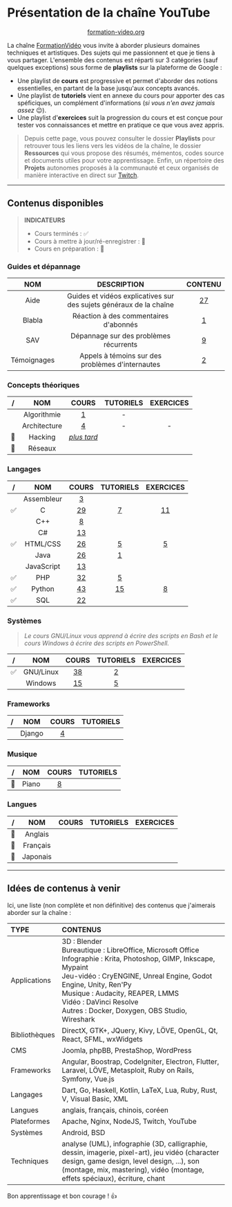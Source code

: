 # Présentation de la chaîne YouTube

<p align="center">
	<img src="https://nsa40.casimages.com/img/2019/10/10/191010123344352794.png" alt=""><br>
	<a href="https://formation-video.org">formation-video.org</a>
</p>

La chaîne [FormationVidéo](https://www.youtube.com/formationvideo8) vous invite à aborder plusieurs domaines techniques et artistiques. Des sujets qui me passionnent et que je tiens à vous partager. L'ensemble des contenus est réparti sur 3 catégories (sauf quelques exceptions) sous forme de **playlists** sur la plateforme de Google :

+ Une playlist de **cours** est progressive et permet d'aborder des notions essentielles, en partant de la base jusqu'aux concepts avancés.
+ Une playlist de **tutoriels** vient en annexe du cours pour apporter des cas spéficiques, un complément d'informations (_si vous n'en avez jamais assez_ 😉).
+ Une playlist d'**exercices** suit la progression du cours et est conçue pour tester vos connaissances et mettre en pratique ce que vous avez appris.

> Depuis cette page, vous pouvez consulter le dossier **Playlists** pour retrouver tous les liens vers les vidéos de la chaîne, le dossier **Ressources** qui vous propose des résumés, mémentos, codes source et documents utiles pour votre apprentissage. Enfin, un répertoire des **Projets** autonomes proposés à la communauté et ceux organisés de manière interactive en direct sur [Twitch](https://www.twitch.tv/jachampagne).

---

## Contenus disponibles

> **INDICATEURS**
> + Cours terminés : ✅
> + Cours à mettre à jour/ré-enregistrer : 🔁
> + Cours en préparation : 🚧

### Guides et dépannage

|NOM|DESCRIPTION|CONTENU|
|:--:|:--:|:--:|
|Aide|Guides et vidéos explicatives sur des sujets généraux de la chaîne|[27](https://github.com/jasonchampagne/FormationVideo/blob/master/Playlists/aide.md)|
|Blabla|Réaction à des commentaires d'abonnés|[1](https://github.com/jasonchampagne/FormationVideo/blob/master/Playlists/blabla.md)|
|SAV|Dépannage sur des problèmes récurrents|[9](https://github.com/jasonchampagne/FormationVideo/blob/master/Playlists/sav.md)|
|Témoignages|Appels à témoins sur des problèmes d'internautes|[2](https://github.com/jasonchampagne/FormationVideo/blob/master/Playlists/temoignages.md)|

### Concepts théoriques

|/|NOM|COURS|TUTORIELS|EXERCICES|
|:--:|:--:|:--:|:--:|:--:|
||Algorithmie|[1](https://github.com/jasonchampagne/FormationVideo/blob/master/Playlists/algorithmie-cours.md)|-||
||Architecture|[4](https://github.com/jasonchampagne/FormationVideo/blob/master/Playlists/architecture.md)|-|-|
|🔁|Hacking|[_plus tard_](https://jasonchampagne.fr/static/faq-youtube.html)|||
|🚧|Réseaux||||

### Langages

|/|NOM|COURS|TUTORIELS|EXERCICES|
|:--:|:--:|:--:|:--:|:--:|
||Assembleur|[3](https://github.com/jasonchampagne/FormationVideo/blob/master/Playlists/assembleur-cours.md)|||
|✅|C|[29](https://github.com/jasonchampagne/FormationVideo/blob/master/Playlists/c-cours.md)|[7](https://github.com/jasonchampagne/FormationVideo/blob/master/Playlists/c-tutoriels.md)|[11](https://github.com/jasonchampagne/FormationVideo/blob/master/Playlists/c-exercices.md)|
||C++|[8](https://github.com/jasonchampagne/FormationVideo/blob/master/Playlists/cpp-cours.md)|||
||C#|[13](https://github.com/jasonchampagne/FormationVideo/blob/master/Playlists/csharp-cours.md)|||
|✅|HTML/CSS|[26](https://github.com/jasonchampagne/FormationVideo/blob/master/Playlists/html-css-cours.md)|[5](https://github.com/jasonchampagne/FormationVideo/blob/master/Playlists/html-css-tutoriels.md)|[5](https://github.com/jasonchampagne/FormationVideo/blob/master/Playlists/html-css-exercices.md)|
||Java|[26](https://github.com/jasonchampagne/FormationVideo/blob/master/Playlists/java-cours.md)|[1](https://github.com/jasonchampagne/FormationVideo/blob/master/Playlists/java-tutoriels.md)||
||JavaScript|[13](https://github.com/jasonchampagne/FormationVideo/blob/master/Playlists/javascript-cours.md)|||
|✅|PHP|[32](https://github.com/jasonchampagne/FormationVideo/blob/master/Playlists/php-cours.md)|[5](https://github.com/jasonchampagne/FormationVideo/blob/master/Playlists/php-tutoriels.md)||
|✅|Python|[43](https://github.com/jasonchampagne/FormationVideo/blob/master/Playlists/python-cours.md)|[15](https://github.com/jasonchampagne/FormationVideo/blob/master/Playlists/python-tutoriels.md)|[8](https://github.com/jasonchampagne/FormationVideo/blob/master/Playlists/python-exercices.md)|
|✅|SQL|[22](https://github.com/jasonchampagne/FormationVideo/blob/master/Playlists/sql-cours.md)|||

### Systèmes

> _Le cours GNU/Linux vous apprend à écrire des scripts en Bash et le cours Windows à écrire des scripts en PowerShell._

|/|NOM|COURS|TUTORIELS|EXERCICES|
|:--:|:--:|:--:|:--:|:--:|
|✅|GNU/Linux|[38](https://github.com/jasonchampagne/FormationVideo/blob/master/Playlists/gnu-linux-cours.md)|[2](https://github.com/jasonchampagne/FormationVideo/blob/master/Playlists/gnu-linux-tutoriels.md)||
||Windows|[15](https://github.com/jasonchampagne/FormationVideo/blob/master/Playlists/windows-cours.md)|[5](https://github.com/jasonchampagne/FormationVideo/blob/master/Playlists/windows-tutoriels.md)||

### Frameworks

|/|NOM|COURS|TUTORIELS|
|:--:|:--:|:--:|:--:|
||Django|[4](https://github.com/jasonchampagne/FormationVideo/blob/master/Playlists/django-cours.md)||

### Musique

|/|NOM|COURS|TUTORIELS|
|:--:|:--:|:--:|:--:|
|🔁|Piano|[8](https://github.com/jasonchampagne/FormationVideo/blob/master/Playlists/piano-cours.md)||

### Langues

|/|NOM|COURS|TUTORIELS|EXERCICES|
|:--:|:--:|:--:|:--:|:--:|
|🚧|Anglais||||
|🚧|Français||||
|🚧|Japonais||||

---

## Idées de contenus à venir

Ici, une liste (non complète et non définitive) des contenus que j'aimerais aborder sur la chaîne :

|TYPE|CONTENUS|
|:--|:--|
|Applications|3D : Blender<br>Bureautique : LibreOffice, Microsoft Office<br>Infographie : Krita, Photoshop, GIMP, Inkscape, Mypaint<br>Jeu-vidéo : CryENGINE, Unreal Engine, Godot Engine, Unity, Ren'Py<br>Musique : Audacity, REAPER, LMMS<br>Vidéo : DaVinci Resolve<br>Autres : Docker, Doxygen, OBS Studio, Wireshark|
|Bibliothèques|DirectX, GTK+, JQuery, Kivy, LÖVE, OpenGL, Qt, React, SFML, wxWidgets|
|CMS|Joomla, phpBB, PrestaShop, WordPress|
|Frameworks|Angular, Boostrap, CodeIgniter, Electron, Flutter, Laravel, LÖVE, Metasploit, Ruby on Rails, Symfony, Vue.js|
|Langages|Dart, Go, Haskell, Kotlin, LaTeX, Lua, Ruby, Rust, V, Visual Basic, XML|
|Langues|anglais, français, chinois, coréen|
|Plateformes|Apache, Nginx, NodeJS, Twitch, YouTube|
|Systèmes|Android, BSD|
|Techniques|analyse (UML), infographie (3D, calligraphie, dessin, imagerie, pixel-art), jeu vidéo (character design, game design, level design, ...), son (montage, mix, mastering), vidéo (montage, effets spéciaux), écriture, chant|

Bon apprentissage et bon courage ! 👍
